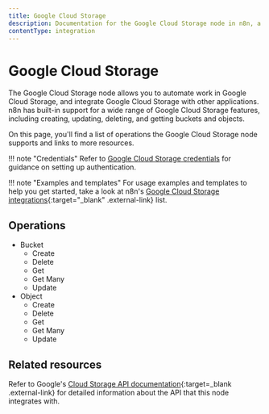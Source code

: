 ```yaml
---
title: Google Cloud Storage
description: Documentation for the Google Cloud Storage node in n8n, a workflow automation platform. Includes details of operations and configuration, and links to examples and credentials information.
contentType: integration
---
```


# Google Cloud Storage

The Google Cloud Storage node allows you to automate work in Google Cloud Storage, and integrate Google Cloud Storage with other applications. n8n has built-in support for a wide range of Google Cloud Storage features, including creating, updating, deleting, and getting buckets and objects. 

On this page, you'll find a list of operations the Google Cloud Storage node supports and links to more resources.

!!! note "Credentials"
    Refer to [Google Cloud Storage credentials](/integrations/builtin/credentials/google/) for guidance on setting up authentication. 

!!! note "Examples and templates"
    For usage examples and templates to help you get started, take a look at n8n's [Google Cloud Storage integrations](https://n8n.io/integrations/google-cloud-storage/){:target="_blank" .external-link} list.

## Operations

* Bucket
	* Create
	* Delete
	* Get
	* Get Many
	* Update
* Object
	* Create
	* Delete
	* Get
	* Get Many
	* Update

## Related resources

Refer to Google's [Cloud Storage API documentation](https://cloud.google.com/storage/docs/apis){:target=_blank .external-link} for detailed information about the API that this node integrates with.

